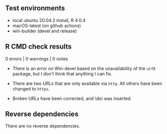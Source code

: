 ## Test environments

* local ubuntu 20.04.2 install, R 4.0.4
* macOS-latest (on github actions)
* win-builder (devel and release)

## R CMD check results

0 errors | 0 warnings | 0 notes

* There is an error on Win-devel based on the unavailability of the `utf8` package, 
  but I don't think that anything I can fix. 

* There are two URLs that are only available via `http`. All others
  have been changed to `https`.

* Broken URLs have been corrected, and \doi was inserted.

## Reverse dependencies

There are no reverse dependencies.

